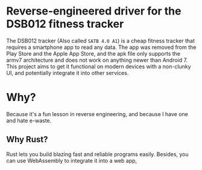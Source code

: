 # Reverse-engineered driver for the DSB012 fitness tracker

The DSB012 tracker (Also called `SATB 4.0 A1`) is a cheap fitness tracker that requires a smartphone app to read any data. The app was removed from the Play Store and the Apple App Store, and the apk file only supports the armv7 architecture and does not work on anything newer than Android 7. This project aims to get it functional on modern devices with a non-clunky UI, and potentially integrate it into other services.

# Why?

Because it's a fun lesson in reverse engineering, and because I have one and hate e-waste.

## Why Rust?

Rust lets you build blazing fast and reliable programs easily. Besides, you can use WebAssembly to integrate it into a web app,
